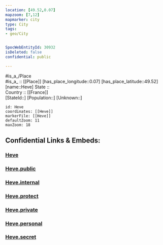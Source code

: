 ```yaml
---
location: [49.52,0.07] 
mapzoom: [7,12] 
mapmarker: city 
type: City
tags:
- geo/City


SpocWebEntityId: 30932
isDeleted: false
confidential: public

---
```

#is_a_/Place  
#is_a_ :: [[Place]] 
[has_place_longitude::0.07] 
[has_place_latitude::49.52] 
[name::Heve] 
State ::  
Country :: [[France]]  
[StateId::] 
[Population::] 
[Unknown::] 


```leaflet
id: Heve
coordinates: [[Heve]] 
markerFile: [[Heve]] 
defaultZoom: 11 
maxZoom: 18
```


## Confidential Links & Embeds: 

### [Heve](/_Standards/Earth/Continent/Europe/Europe~West/France/regions~France/Normandie/departments~Normandie/Seine-Maritime/communes~Seine-Maritime/Le_Havre/cities~LeHavre/Heve.md) 

### [Heve.public](/_public/Earth/Continent/Europe/Europe~West/France/regions~France/Normandie/departments~Normandie/Seine-Maritime/communes~Seine-Maritime/Le_Havre/cities~LeHavre/Heve.public.md) 

### [Heve.internal](/_internal/Earth/Continent/Europe/Europe~West/France/regions~France/Normandie/departments~Normandie/Seine-Maritime/communes~Seine-Maritime/Le_Havre/cities~LeHavre/Heve.internal.md) 

### [Heve.protect](/_protect/Earth/Continent/Europe/Europe~West/France/regions~France/Normandie/departments~Normandie/Seine-Maritime/communes~Seine-Maritime/Le_Havre/cities~LeHavre/Heve.protect.md) 

### [Heve.private](/_private/Earth/Continent/Europe/Europe~West/France/regions~France/Normandie/departments~Normandie/Seine-Maritime/communes~Seine-Maritime/Le_Havre/cities~LeHavre/Heve.private.md) 

### [Heve.personal](/_personal/Earth/Continent/Europe/Europe~West/France/regions~France/Normandie/departments~Normandie/Seine-Maritime/communes~Seine-Maritime/Le_Havre/cities~LeHavre/Heve.personal.md) 

### [Heve.secret](/_secret/Earth/Continent/Europe/Europe~West/France/regions~France/Normandie/departments~Normandie/Seine-Maritime/communes~Seine-Maritime/Le_Havre/cities~LeHavre/Heve.secret.md)

